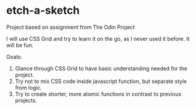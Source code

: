 # etch-a-sketch
Project based on assignment from The Odin Project

I will use CSS Grid and try to learn it on the go, as I never used 
it before. It will be fun.

Goals:

1. Glance through CSS Grid to have basic understanding needed for 
the project.
2. Try not to mix CSS code inside javascript function, but separate
style from logic.
3. Try to create shorter, more atomic functions in contrast to
previous projects.